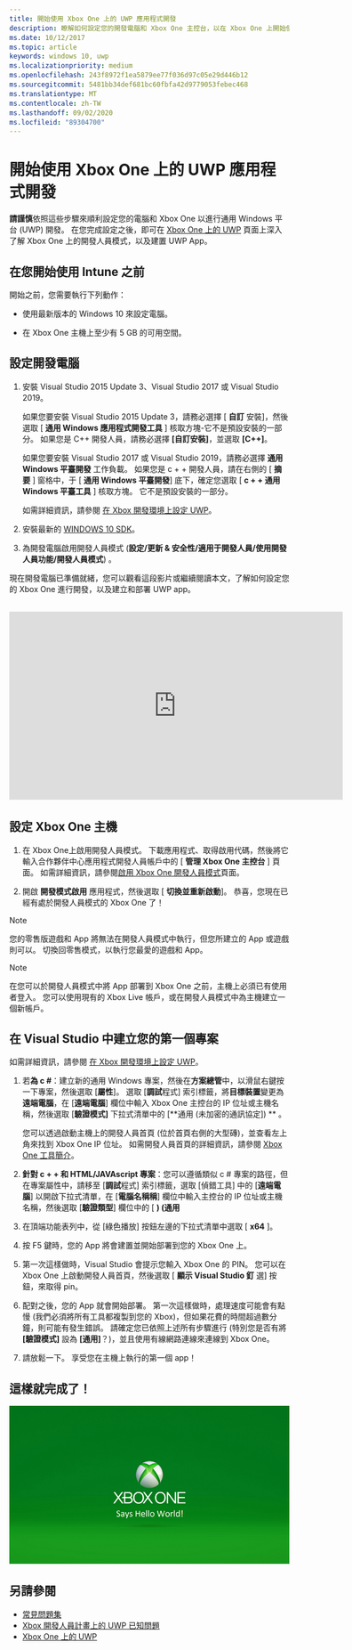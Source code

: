```yaml
---
title: 開始使用 Xbox One 上的 UWP 應用程式開發
description: 瞭解如何設定您的開發電腦和 Xbox One 主控台，以在 Xbox One 上開始使用通用 Windows 平臺 (UWP) 應用程式開發。
ms.date: 10/12/2017
ms.topic: article
keywords: windows 10, uwp
ms.localizationpriority: medium
ms.openlocfilehash: 243f8972f1ea5879ee77f036d97c05e29d446b12
ms.sourcegitcommit: 5481bb34def681bc60fbfa42d9779053febec468
ms.translationtype: MT
ms.contentlocale: zh-TW
ms.lasthandoff: 09/02/2020
ms.locfileid: "89304700"
---
```

# <a name="getting-started-with-uwp-app-development-on-xbox-one"></a>開始使用 Xbox One 上的 UWP 應用程式開發

**請謹慎**依照這些步驟來順利設定您的電腦和 Xbox One 以進行通用 Windows 平台 (UWP) 開發。 在您完成設定之後，即可在 [Xbox One 上的 UWP](index.md) 頁面上深入了解 Xbox One 上的開發人員模式，以及建置 UWP App。 

## <a name="before-you-start"></a>在您開始使用 Intune 之前

開始之前，您需要執行下列動作：
-   使用最新版本的 Windows 10 來設定電腦。
<!-- -  Install Microsoft Visual Studio 2015 Update 3 or Microsoft Visual Studio 2019.

    > [!NOTE]
    > Visual Studio 2019 is required if you are using the Windows 10, build 15063 SDK. -->

- 在 Xbox One 主機上至少有 5 GB 的可用空間。

## <a name="setting-up-your-development-pc"></a>設定開發電腦

1.  安裝 Visual Studio 2015 Update 3、Visual Studio 2017 或 Visual Studio 2019。

    如果您要安裝 Visual Studio 2015 Update 3，請務必選擇 [ **自訂** 安裝]，然後選取 [ **通用 Windows 應用程式開發工具** ] 核取方塊-它不是預設安裝的一部分。 如果您是 C++ 開發人員，請務必選擇 **\[自訂安裝\]**，並選取 **\[C++\]**。

    如果您要安裝 Visual Studio 2017 或 Visual Studio 2019，請務必選擇 **通用 Windows 平臺開發** 工作負載。 如果您是 c + + 開發人員，請在右側的 [ **摘要** ] 窗格中，于 [ **通用 Windows 平臺開發**] 底下，確定您選取 [ **c + + 通用 Windows 平臺工具** ] 核取方塊。 它不是預設安裝的一部分。

    如需詳細資訊，請參閱 [在 Xbox 開發環境上設定 UWP](development-environment-setup.md)。

2.  安裝最新的 [WINDOWS 10 SDK](https://developer.microsoft.com/windows/downloads/windows-10-sdk)。

3.  為開發電腦啟用開發人員模式 (**設定/更新 & 安全性/適用于開發人員/使用開發人員功能/開發人員模式**) 。

現在開發電腦已準備就緒，您可以觀看這段影片或繼續閱讀本文，了解如何設定您的 Xbox One 進行開發，以及建立和部署 UWP app。
</br>
</br>
<iframe src="https://channel9.msdn.com/Events/Xbox/App-Dev-on-Xbox/Get-started-with-App-Dev-on-Xbox/player#time=51s:paused" width="600" height="338"  allowFullScreen frameBorder="0"></iframe>

## <a name="setting-up-your-xbox-one-console"></a>設定 Xbox One 主機

1.  在 Xbox One上啟用開發人員模式。 下載應用程式、取得啟用代碼，然後將它輸入合作夥伴中心應用程式開發人員帳戶中的 [ **管理 Xbox One 主控台** ] 頁面。 如需詳細資訊，請參閱[啟用 Xbox One 開發人員模式](devkit-activation.md)頁面。 

2.  開啟 **開發模式啟用** 應用程式，然後選取 [ **切換並重新啟動**]。 恭喜，您現在已經有處於開發人員模式的 Xbox One 了！
  
  > [!NOTE]
  > 您的零售版遊戲和 App 將無法在開發人員模式中執行，但您所建立的 App 或遊戲則可以。 切換回零售模式，以執行您最愛的遊戲和 App。
    
  > [!NOTE]
  > 在您可以於開發人員模式中將 App 部署到 Xbox One 之前，主機上必須已有使用者登入。 您可以使用現有的 Xbox Live 帳戶，或在開發人員模式中為主機建立一個新帳戶。 

## <a name="creating-your-first-project-in-visual-studio"></a>在 Visual Studio 中建立您的第一個專案

如需詳細資訊，請參閱 [在 Xbox 開發環境上設定 UWP](development-environment-setup.md)。

1.  若**為 c #**：建立新的通用 Windows 專案，然後在**方案總管**中，以滑鼠右鍵按一下專案，然後選取 [**屬性**]。 選取 [**調試**程式] 索引標籤，將**目標裝置**變更為**遠端電腦**，在 [**遠端電腦**] 欄位中輸入 Xbox One 主控台的 IP 位址或主機名稱，然後選取 [**驗證模式]** 下拉式清單中的 [**通用 (未加密的通訊協定]) ** 。   

    您可以透過啟動主機上的開發人員首頁 (位於首頁右側的大型磚)，並查看左上角來找到 Xbox One IP 位址。 如需開發人員首頁的詳細資訊，請參閱 [Xbox One 工具簡介](introduction-to-xbox-tools.md)。  

2.  **針對 c + + 和 HTML/JAVAscript 專案**：您可以遵循類似 c # 專案的路徑，但在專案屬性中，請移至 [**調試**程式] 索引標籤，選取 [偵錯工具] 中的 [**遠端電腦**] 以開啟下拉式清單，在 [**電腦名稱稱**] 欄位中輸入主控台的 IP 位址或主機名稱，然後選取 [**驗證類型**] 欄位中的 [ **)  (通用**

3. 在頂端功能表列中，從 [綠色播放] 按鈕左邊的下拉式清單中選取 [ **x64** ]。
   
4.  按 F5 鍵時，您的 App 將會建置並開始部署到您的 Xbox One 上。
  
5.  第一次這樣做時，Visual Studio 會提示您輸入 Xbox One 的 PIN。 您可以在 Xbox One 上啟動開發人員首頁，然後選取 [ **顯示 Visual Studio 釘** 選] 按鈕，來取得 pin。
  
6.  配對之後，您的 App 就會開始部署。 第一次這樣做時，處理速度可能會有點慢 (我們必須將所有工具都複製到您的 Xbox)，但如果花費的時間超過數分鐘，則可能有發生錯誤。 請確定您已依照上述所有步驟進行 (特別您是否有將 **\[驗證模式\]** 設為 **\[通用\]**？)，並且使用有線網路連線來連線到 Xbox One。  

7. 請放鬆一下。 享受您在主機上執行的第一個 app！  

## <a name="thats-it"></a>這樣就完成了！

![Hello World](images/getting-started-hello-world.png)

## <a name="see-also"></a>另請參閱  
- [常見問題集](frequently-asked-questions.md)  
- [Xbox 開發人員計畫上的 UWP 已知問題](known-issues.md)
- [Xbox One 上的 UWP](index.md) 
